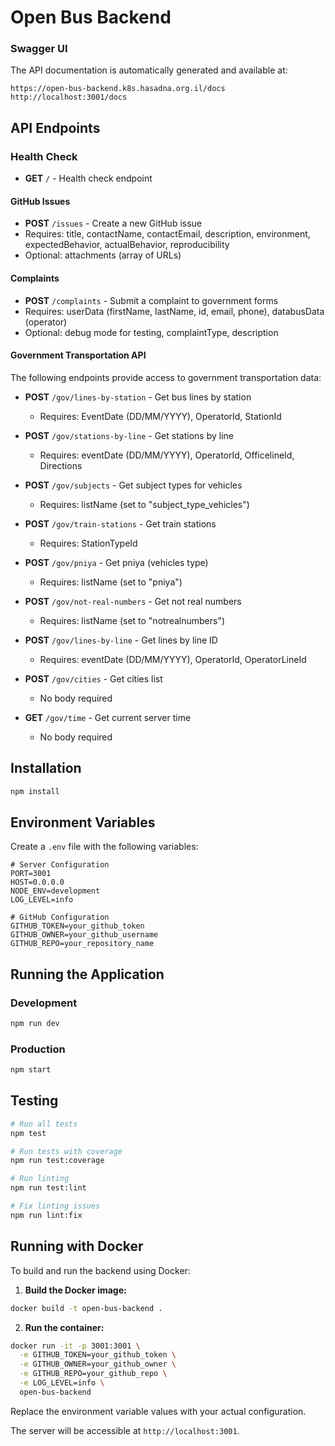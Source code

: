 # Open Bus Backend

### Swagger UI

The API documentation is automatically generated and available at:

```
https://open-bus-backend.k8s.hasadna.org.il/docs
http://localhost:3001/docs
```

## API Endpoints

### Health Check

- **GET** `/` - Health check endpoint

#### GitHub Issues

- **POST** `/issues` - Create a new GitHub issue
- Requires: title, contactName, contactEmail, description, environment, expectedBehavior, actualBehavior, reproducibility
- Optional: attachments (array of URLs)

#### Complaints

- **POST** `/complaints` - Submit a complaint to government forms
- Requires: userData (firstName, lastName, id, email, phone), databusData (operator)
- Optional: debug mode for testing, complaintType, description

#### Government Transportation API

The following endpoints provide access to government transportation data:

- **POST** `/gov/lines-by-station` - Get bus lines by station
  - Requires: EventDate (DD/MM/YYYY), OperatorId, StationId

- **POST** `/gov/stations-by-line` - Get stations by line
  - Requires: eventDate (DD/MM/YYYY), OperatorId, OfficelineId, Directions

- **POST** `/gov/subjects` - Get subject types for vehicles
  - Requires: listName (set to "subject_type_vehicles")

- **POST** `/gov/train-stations` - Get train stations
  - Requires: StationTypeId

- **POST** `/gov/pniya` - Get pniya (vehicles type)
  - Requires: listName (set to "pniya")

- **POST** `/gov/not-real-numbers` - Get not real numbers
  - Requires: listName (set to "notrealnumbers")

- **POST** `/gov/lines-by-line` - Get lines by line ID
  - Requires: eventDate (DD/MM/YYYY), OperatorId, OperatorLineId

- **POST** `/gov/cities` - Get cities list
  - No body required

- **GET** `/gov/time` - Get current server time
  - No body required

## Installation

```bash
npm install
```

## Environment Variables

Create a `.env` file with the following variables:

```env
# Server Configuration
PORT=3001
HOST=0.0.0.0
NODE_ENV=development
LOG_LEVEL=info

# GitHub Configuration
GITHUB_TOKEN=your_github_token
GITHUB_OWNER=your_github_username
GITHUB_REPO=your_repository_name
```

## Running the Application

### Development

```bash
npm run dev
```

### Production

```bash
npm start
```

## Testing

```bash
# Run all tests
npm test

# Run tests with coverage
npm run test:coverage

# Run linting
npm run test:lint

# Fix linting issues
npm run lint:fix
```

## Running with Docker

To build and run the backend using Docker:

1. **Build the Docker image:**

```bash
docker build -t open-bus-backend .
```

2. **Run the container:**

```bash
docker run -it -p 3001:3001 \
  -e GITHUB_TOKEN=your_github_token \
  -e GITHUB_OWNER=your_github_owner \
  -e GITHUB_REPO=your_github_repo \
  -e LOG_LEVEL=info \
  open-bus-backend
```

Replace the environment variable values with your actual configuration.

The server will be accessible at `http://localhost:3001`.
